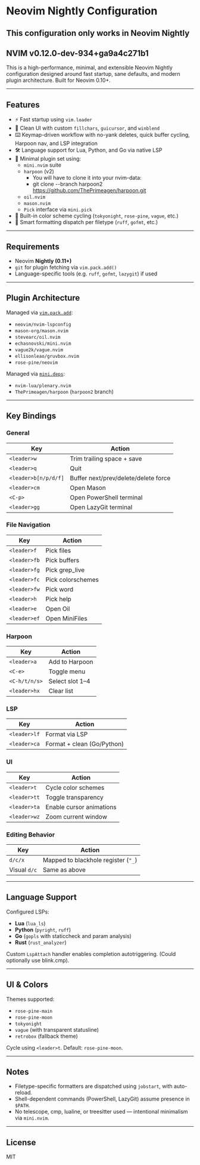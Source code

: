 # Neovim Nightly Configuration
## This configuration only works in Neovim Nightly
## NVIM v0.12.0-dev-934+ga9a4c271b1

This is a high-performance, minimal, and extensible Neovim Nightly configuration designed around fast startup, sane defaults, and modern plugin architecture. Built for Neovim 0.10+.

---

## Features

- ⚡ Fast startup using `vim.loader`
- 🧼 Clean UI with custom `fillchars`, `guicursor`, and `winblend`
- ⌨️ Keymap-driven workflow with no-yank deletes, quick buffer cycling, Harpoon nav, and LSP integration
- 🛠️ Language support for Lua, Python, and Go via native LSP
- 🧩 Minimal plugin set using:
  - `mini.nvim` suite
  - `harpoon` (v2)
    - You will have to clone it into your nvim-data:
    - git clone --branch harpoon2 https://github.com/ThePrimeagen/harpoon.git
  - `oil.nvim`
  - `mason.nvim`
  - `Pick` interface via `mini.pick`
- 🎨 Built-in color scheme cycling (`tokyonight`, `rose-pine`, `vague`, etc.)
- 🧠 Smart formatting dispatch per filetype (`ruff`, `gofmt`, etc.)

---

## Requirements

- Neovim **Nightly (0.11+)**
- `git` for plugin fetching via `vim.pack.add()`
- Language-specific tools (e.g. `ruff`, `gofmt`, `lazygit`) if used

---

## Plugin Architecture

Managed via [`vim.pack.add`](https://neovim.io/doc/user/repeat.html#vim.pack):

- `neovim/nvim-lspconfig`
- `mason-org/mason.nvim`
- `stevearc/oil.nvim`
- `echasnovski/mini.nvim`
- `vague2k/vague.nvim`
- `ellisonleao/gruvbox.nvim`
- `rose-pine/neovim`

Managed via [`mini.deps`](https://github.com/echasnovski/mini.deps):

- `nvim-lua/plenary.nvim`
- `ThePrimeagen/harpoon` (`harpoon2` branch)

---

## Key Bindings

### General
| Key                  | Action                               |
|----------------------|--------------------------------------|
| `<leader>w`          | Trim trailing space + save           |
| `<leader>q`          | Quit                                 |
| `<leader>b[n/p/d/f]` | Buffer next/prev/delete/delete force |
| `<leader>cm`         | Open Mason                           |
| `<C-p>`              | Open PowerShell terminal             |
| `<leader>gg`         | Open LazyGit terminal                |

### File Navigation
| Key              | Action                |
|------------------|-----------------------|
| `<leader>f`      | Pick files            |
| `<leader>fb`     | Pick buffers          |
| `<leader>fg`     | Pick grep_live        |
| `<leader>fc`     | Pick colorschemes     |
| `<leader>fw`     | Pick word             |
| `<leader>h`      | Pick help             |
| `<leader>e`      | Open Oil              |
| `<leader>ef`     | Open MiniFiles        |

### Harpoon
| Key              | Action                |
|------------------|-----------------------|
| `<leader>a`      | Add to Harpoon        |
| `<C-e>`          | Toggle menu           |
| `<C-h/t/n/s>`    | Select slot 1–4       |
| `<leader>hx`     | Clear list            |

### LSP
| Key              | Action                     |
|------------------|----------------------------|
| `<leader>lf`     | Format via LSP             |
| `<leader>ca`     | Format + clean (Go/Python) |

### UI
| Key              | Action                     |
|------------------|----------------------------|
| `<leader>t`      | Cycle color schemes        |
| `<leader>tt`     | Toggle transparency        |
| `<leader>ta`     | Enable cursor animations   |
| `<leader>wz`     | Zoom current window        |

### Editing Behavior
| Key              | Action                              |
|------------------|-------------------------------------|
| `d/c/x`          | Mapped to blackhole register (`"_`) |
| Visual `d/c`     | Same as above                       |

---

## Language Support

Configured LSPs:

- **Lua** (`lua_ls`)
- **Python** (`pyright`, `ruff`)
- **Go** (`gopls` with staticcheck and param analysis)
- **Rust** (`rust_analyzer`)

Custom `LspAttach` handler enables completion autotriggering. (Could optionally use blink.cmp).

---

## UI & Colors

Themes supported:

- `rose-pine-main`
- `rose-pine-moon`
- `tokyonight`
- `vague` (with transparent statusline)
- `retrobox` (fallback theme)

Cycle using `<leader>t`. Default: `rose-pine-moon`.

---

## Notes

- Filetype-specific formatters are dispatched using `jobstart`, with auto-reload.
- Shell-dependent commands (PowerShell, LazyGit) assume presence in `$PATH`.
- No telescope, cmp, lualine, or treesitter used — intentional minimalism via `mini.nvim`.

---

## License

MIT
